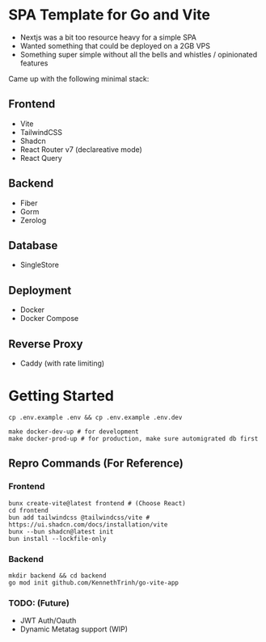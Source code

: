 # SPA Template for Go and Vite

- Nextjs was a bit too resource heavy for a simple SPA
- Wanted something that could be deployed on a 2GB VPS
- Something super simple without all the bells and whistles / opinionated features

Came up with the following minimal stack:

## Frontend

- Vite
- TailwindCSS
- Shadcn
- React Router v7 (declareative mode)
- React Query

## Backend

- Fiber
- Gorm
- Zerolog

## Database

- SingleStore

## Deployment

- Docker
- Docker Compose

## Reverse Proxy

- Caddy (with rate limiting)

# Getting Started

```
cp .env.example .env && cp .env.example .env.dev

make docker-dev-up # for development
make docker-prod-up # for production, make sure automigrated db first
```

## Repro Commands (For Reference)

### Frontend

```
bunx create-vite@latest frontend # (Choose React)
cd frontend
bun add tailwindcss @tailwindcss/vite # https://ui.shadcn.com/docs/installation/vite
bunx --bun shadcn@latest init
bun install --lockfile-only
```

### Backend

```
mkdir backend && cd backend
go mod init github.com/KennethTrinh/go-vite-app
```

### TODO: (Future)

- JWT Auth/Oauth
- Dynamic Metatag support (WIP)

